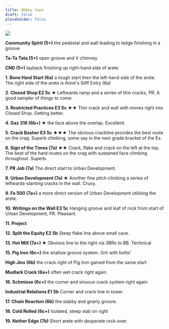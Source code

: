 ```yaml
---
title: Abbey topo
draft: false
placeholder: false
---
```


![](/img/south-wales/south-east-sandstone/Abbey-Buttress-copy.jpg)

**Community Spirit (5+)** the pedestal and wall leading to ledge finishing in a groove

**Ta-Ta Tata (5+)** open groove and V chimney

**CND (5+)** layback finishing up right-hand side of arete.

**1. Bone Hard Start (6a)** a tough start then the left-hand side of the arete. The right side of the arete is Anne's Stiff Entry (6a)

**2. Closed Shop E2 5c ★** Leftwards ramp and a series of thin cracks, PR. A good sampler of things to come.

**3. Restricted Practices E3 5c ★★** Thin crack and wall with moves right into Closed Shop. Getting better.

**4. Gaz 316 (6b+) ★** the face above the overlap. Excellent.

**5. Crack Basher E3 5c ★★★** The obvious crackline provides the best route on the crag. Superb climbing, some say in the next grade bracket of the Es.

**6. Sign of the Times (7a) ★★** Crack, flake and crack on the left at the top. The best of the hard routes on the crag with sustained face climbing throughout. Superb.

**7. PR Job (7a)** The direct start to Urban Development.

**8. Urban Development (7a) ★** Another fine pitch climbing a series of leftwards-slanting cracks in the wall. Cruxy.

**9. Fe 500 (7a+)** a more direct version of Urban Development utilising the arete.

**10. Writings on the Wall E3 5c** Hanging groove and leaf of rock from start of Urban Development, PR. Pleasant.

**11. Project**

**12. Split the Equity E2 5b** Steep flake line above small cave.

**13. Hot Mill (7a+) ★** Obvious line to the right via 3BRs to BB. Technical

**15. Pig Iron (6c+)** the shallow groove system. Grit with bolts!

**High Jinx (6b)** the crack right of Pig Iron gained from the same start

**Mudlark Crack (6a+)** often wet crack right again

**16. Schmisse (6c+)** the corner and sinuous crack system right again

**Industrial Relations E1 5b** Corner and crack line in tower.

**17. Chain Reaction (6b)** the slabby and gnarly groove.

**18. Cold Rolled (6c+)** Isolated, steep slab on right

**19. Nether Edge (7b)** Short arete with desperate rock-over.



